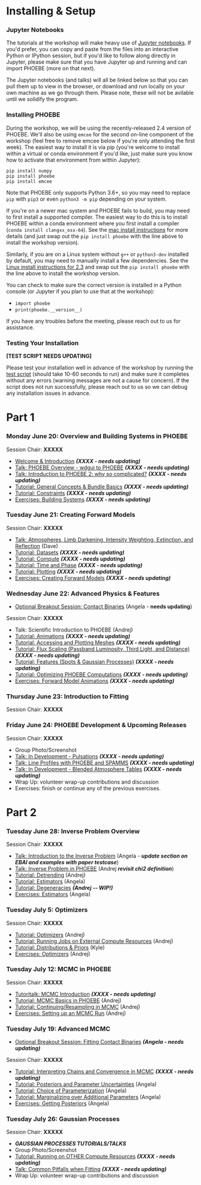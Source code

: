 
# Installing & Setup

### Jupyter Notebooks

The tutorials at the workshop will make heavy use of [Jupyter notebooks](https://jupyter.org/install).  If you'd prefer, you can copy and paste from the files into an interactive Python or IPython session, but if you'd like to follow along directly in Jupyter, please make sure that you have Jupyter up and running and can import PHOEBE (more on that next).

The Jupyter notebooks (and talks) will all be linked below so that you can pull them up to view in the browser, or download and run locally on your own machine as we go through them. Please note, these will not be avilable until we solidify the program.

### Installing PHOEBE

During the workshop, we will be using the recently-released 2.4 version of PHOEBE.  We'll also be using `emcee` for the second on-line component of the workshop (feel free to remove emcee below if you're only attending the first week).  The easiest way to install it is via pip (you're welcome to install within a virtual or conda environment if you'd like, just make sure you know how to activate that environment from within Jupyter):

```
pip install numpy
pip install phoebe
pip install emcee
```

Note that PHOEBE only supports Python 3.6+, so you may need to replace `pip` with `pip3` or even `python3 -m pip` depending on your system.

If you're on a newer mac system and PHOEBE fails to build, you may need to first install a supported compiler.  The easiest way to do this is to install PHOEBE within a conda environment where you first install a compiler (`conda install clangxx_osx-64`).  See the [mac install instructions](http://phoebe-project.org/install/latest/mac/auto) for more details (and just swap out the `pip install phoebe` with the line above to install the workshop version).

Similarly, if you are on a Linux system without `g++` or `python3-dev` installed by default, you may need to manually install a few dependencies.  See the [Linux install instructions for 2.3](http://phoebe-project.org/install/latest/linux/auto) and swap out the `pip install phoebe` with the line above to install the workshop version.

You can check to make sure the correct version is installed in a Python console (or Jupyter if you plan to use that at the workshop):

* `import phoebe`
* `print(phoebe.__version__)`

If you have any troubles before the meeting, please reach out to us for assistance.


### Testing Your Installation

**[TEST SCRIPT NEEDS UPDATING]**

Please test your installation well in advance of the workshop by running the [test script](https://raw.githubusercontent.com/phoebe-project/phoebe2-workshop/2022june/test_install.py) (should take 10-60 seconds to run) and make sure it completes without any errors (warning messages are not a cause for concern).  If the script does not run successfully, please reach out to us so we can debug any installation issues in advance.

# Part 1

### Monday June 20: Overview and Building Systems in PHOEBE

Session Chair: **XXXXX**

* [Welcome & Introduction](https://docs.google.com/presentation/d/e/2PACX-1vRMXSVmy3BlJDXqQnmC_PPvuO-kQ1-NAPWEz-gk5laHL0w7kSC75EcXInDY6ZHMPsTJopfPCAfX5z-g/pub?start=false&loop=false&delayms=3000) ***(XXXX - needs updating)***
* [Talk: PHOEBE Overview - wdgui to PHOEBE](https://docs.google.com/presentation/d/e/2PACX-1vTcg5sbS9wdqg5b5g1fwe_VoyMG1THPX6mQx4VDbvZOUfKMS6FAd8pYcBl0HeyN5prpDzi54nNZfVB7/pub?start=false&loop=false&delayms=3000) ***(XXXX - needs updating)***
* [Talk: Introduction to PHOEBE 2: why so complicated?](https://docs.google.com/presentation/d/e/2PACX-1vQJKn6aqRFU6eJ34TZRJqllb7fOm6f-vaiBnXMkdaqV2MNGtjCSLM_iVDEP49naPiWH36yjbq1ugbLj/pub?start=false&loop=false&delayms=3000) ***(XXXX - needs updating)***
* [Tutorial: General Concepts & Bundle Basics](./Tutorial_01_bundle_basics.ipynb) ***(XXXX - needs updating)***
* [Tutorial: Constraints](./Tutorial_02_constraints.ipynb) ***(XXXX - needs updating)***
* [Exercises: Building Systems](./Exercises_01_building_systems.ipynb) ***(XXXX - needs updating)***


### Tuesday June 21: Creating Forward Models

Session Chair: **XXXXX**

* [Talk: Atmospheres, Limb Darkening, Intensity Weighting, Extinction, and Reflection](https://docs.google.com/presentation/d/e/2PACX-1vTX__cTcowjUGuJ18jYY85tWX9VjjYEu7ISEkLgMMFKSFUNNFPHRreGW_LaUjSsQF62-M5od-J37LAu/pub?start=false&loop=false&delayms=3000) (Dave)
* [Tutorial: Datasets](./Tutorial_03_datasets.ipynb) ***(XXXX - needs updating)***
* [Tutorial: Compute](./Tutorial_04_compute.ipynb) ***(XXXX - needs updating)***
* [Tutorial: Time and Phase](./Tutorial_04b_time_and_phase.ipynb) ***(XXXX - needs updating)***
* [Tutorial: Plotting](./Tutorial_05_plotting.ipynb) ***(XXXX - needs updating)***
* [Exercises: Creating Forward Models](./Exercises_02_forward_models.ipynb) ***(XXXX - needs updating)***


### Wednesday June 22: Advanced Physics & Features

* [Optional Breakout Session: Contact Binaries](./Tutorial_Semidetached_Contact.ipynb) (Angela - **needs updating**)

Session Chair: **XXXXX**

* Talk: Scientific Introduction to PHOEBE (Andrej)
* [Tutorial: Animations](./Tutorial_05b_animations.ipynb) ***(XXXX - needs updating)***
* [Tutorial: Accessing and Plotting Meshes](./Tutorial_05c_meshes.ipynb) ***(XXXX - needs updating)***
* [Tutorial: Flux Scaling (Passband Luminosity, Third Light, and Distance)](./Tutorial_pblum_l3_distance.ipynb) ***(XXXX - needs updating)***
* [Tutorial: Features (Spots & Gaussian Processes)](./Tutorial_06_features.ipynb) ***(XXXX - needs updating)***
* [Tutorial: Optimizing PHOEBE Computations](./Tutorial_optimizing_computations.ipynb) ***(XXXX - needs updating)***
* [Exercises: Forward Model Animations](./Exercises_03_animations.ipynb) ***(XXXX - needs updating)***



### Thursday June 23: Introduction to Fitting

Session Chair: **XXXXX**

### Friday June 24: PHOEBE Development & Upcoming Releases

Session Chair: **XXXXX**

* Group Photo/Screenshot
* [Talk: In Development - Pulsations](https://docs.google.com/presentation/d/e/2PACX-1vTY9f-XjDgw5knxFRDKpwNzNp8OMFMsH0nC9zYN1_TBxndnFuRSoKejpuDK34JJ_b0wrkfTlu5hy1Ki/pub?start=false&loop=false&delayms=3000) ***(XXXX - needs updating)***
* [Talk: Line Profiles with PHOEBE and SPAMMS](https://docs.google.com/presentation/d/e/2PACX-1vRT4EwgIf7ocn8JJFyULGhaVJvi7c4zZT36ttaXJ8qN4krQ7uaX1QMUmlTpMcyBo_GhNRIVjlzHmAIM/pub?start=false&loop=false&delayms=3000) ***(XXXX - needs updating)***
* [Talk: In Development - Blended Atmosphere Tables](https://docs.google.com/presentation/d/e/2PACX-1vStqWOOdGpaQcGbvKVU3uwPxfc70Dr1K_w3dHSas7dv3s48ZeBkWI4gjd0pqffJDc5Gjk9Z1CrCojY2/pub?start=false&loop=false&delayms=3000) ***(XXXX - needs updating)***
* Wrap Up: volunteer wrap-up contributions and discussion
* Exercises: finish or continue any of the previous exercises.

# Part 2

### Tuesday June 28: Inverse Problem Overview 

Session Chair: **XXXXX**

* [Talk: Introduction to the Inverse Problem](https://docs.google.com/presentation/d/e/2PACX-1vR-fRxNcn5PEMQ6Rvq5dEHALVIDs62OqGDDaWr2liCNMrtcP-h6u4WztVxUhGoGvKQTh9DXyN9xXLYh/pub?start=false&loop=false&delayms=3000) (Angela - ***update section on EBAI and examples with paper testcase***)
* [Talk: Inverse Problem in PHOEBE](https://docs.google.com/presentation/d/e/2PACX-1vT_GwcoD_0Tz-5V1dEolYYFCMp2qxrfKqfySOCI9QU3rpMuR7ANGY_rDiLRZbXnrvTN57x6qndroC0Z/pub?start=false&loop=false&delayms=3000) (Andrej ***revisit chi2 definition***)
* [Tutorial: Detrending](./Tutorial_14_detrending.ipynb) (Andrej)
* [Tutorial: Estimators](./Tutorial_08a_estimators.ipynb) (Angela)
* [Tutorial: Degeneracies](./Tutorial_degeneracy.ipynb) ***(Andrej -- WIP!)***
* [Exercises: Estimators](./Exercises_04_estimators.ipynb) (Angela)


### Tuesday July 5: Optimizers

Session Chair: **XXXXX**

* [Tutorial: Optimizers](./Tutorial_08b_optimizers.ipynb) (Andrej)
* [Tutorial: Running Jobs on External Compute Resources](./Tutorial_09_server.ipynb) (Andrej)
* [Tutorial: Distributions & Priors](./Tutorial_07_distributions.ipynb) (Kyle)
* [Exercises: Optimizers](./Exercises_05_optimizers.ipynb) (Andrej)


### Tuesday July 12: MCMC in PHOEBE

Session Chair: **XXXXX**

* [Tutoritalk: MCMC Introduction](./mcmc_generic.ipynb) ***(XXXX - needs updating)***
* [Tutorial: MCMC Basics in PHOEBE](./Tutorial_10_mcmc.ipynb) (Andrej)
* [Tutorial: Continuing/Resampling in MCMC](./Tutorial_11_mcmc_continued.ipynb) (Andrej)
* [Exercises: Setting up an MCMC Run](./Exercises_06_mcmc.ipynb) (Andrej)

### Tuesday July 19: Advanced MCMC

* [Optional Breakout Session: Fitting Contact Binaries](https://docs.google.com/presentation/d/e/2PACX-1vRrcYeotz37WyqXCmBQqwqH7dkHBUi-D6SMvAiZketoqlkGCmZ7vWhPgD46dx_pl_SCs3nPrNB4bOgV/pub?start=false&loop=false&delayms=3000) ***(Angela - needs updating)***

Session Chair: **XXXXX**


* [Tutorial: Interpreting Chains and Convergence in MCMC](./Tutorial_12_convergence.ipynb) ***(XXXX - needs updating)***
* [Tutorial: Posteriors and Parameter Uncertainties](./Tutorial_13_posteriors.ipynb) (Angela)
* [Tutorial: Choice of Parameterization](./Tutorial_parametrization.ipynb) (Angela)
* [Tutorial: Marginalizing over Additional Parameters](./Tutorial_marginalization.ipynb) (Angela)
* [Exercises: Getting Posteriors](./Exercises_07_posteriors.ipynb) (Angela)


### Tuesday July 26: Gaussian Processes

Session Chair: **XXXXX**

* ***GAUSSIAN PROCESSES TUTORIALS/TALKS***
* Group Photo/Screenshot
* [Tutorial: Running on OTHER Compute Resources](./Tutorial_server_other.ipynb) ***(XXXX - needs updating)***
* [Talk: Common Pitfalls when Fitting](https://docs.google.com/presentation/d/e/2PACX-1vTI2tTM7K307S8KRn_agtd_4IoXfwgA2_e4yfH47UzlwEdn0sl59tKSibZxHlfgbF43KPfWCgxgA1Fx/pub?start=false&loop=false&delayms=3000) ***(XXXX - needs updating)***
* Wrap Up: volunteer wrap-up contributions and discussion
